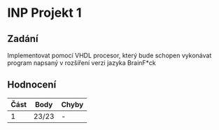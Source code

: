 # INP Projekt 1

## Zadání

Implementovat pomocí VHDL procesor, který bude schopen vykonávat program
napsaný v rozšíření verzi jazyka BrainF*ck


## Hodnocení

| Část | Body   | Chyby |
| ---- | ------ | ----- |
| 1    | 23/23  | -     |

